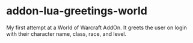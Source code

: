 # addon-lua-greetings-world
My first attempt at a World of Warcraft AddOn. It greets the user on login with their character name, class, race, and level.
